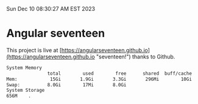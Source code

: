 Sun Dec 10 08:30:27 AM EST 2023

# Angular seventeen


This project is live at [https://angularseventeen.github.io](https://angularseventeen.github.io "seventeen!") thanks to Github.

```bash
System Memory
               total        used        free      shared  buff/cache   available
Mem:            15Gi       1.9Gi       3.3Gi       296Mi        10Gi        13Gi
Swap:          8.0Gi        17Mi       8.0Gi
System Storage
656M	.
```
```bash
